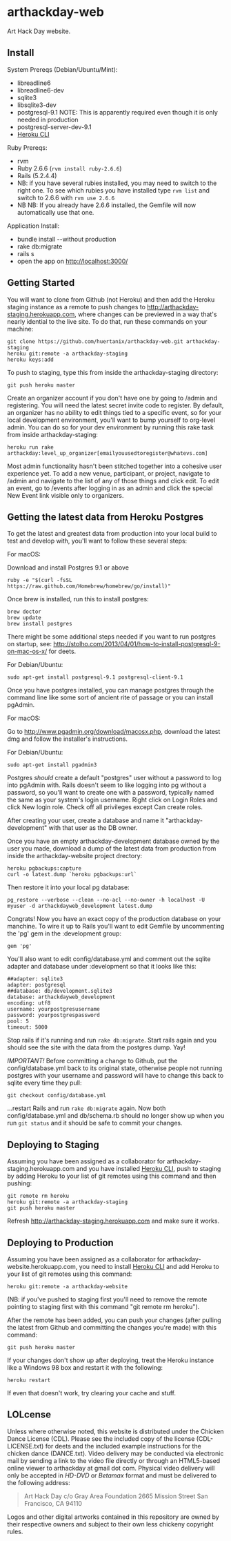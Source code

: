arthackday-web
==============

Art Hack Day website.

Install
-------

System Prereqs (Debian/Ubuntu/Mint):

* libreadline6
* libreadline6-dev
* sqlite3
* libsqlite3-dev
* postgresql-9.1 NOTE: This is apparently required even though it is only needed in production
* postgresql-server-dev-9.1
* [Heroku CLI](https://devcenter.heroku.com/articles/heroku-cli)

Ruby Prereqs:

* rvm
* Ruby 2.6.6 (`rvm install ruby-2.6.6`)
* Rails (5.2.4.4)
* NB: if you have several rubies installed, you may need to switch to the right one. To see which rubies you have installed type `rvm list` and switch to 2.6.6 with `rvm use 2.6.6`
* NB NB: If you already have 2.6.6 installed, the Gemfile will now automatically use that one.

Application Install:

* bundle install --without production
* rake db:migrate
* rails s
* open the app on <http://localhost:3000/>

Getting Started
---------------

You will want to clone from Github (not Heroku) and then add the Heroku staging instance as a remote to push changes to http://arthackday-staging.herokuapp.com, where changes can be previewed in a way that's nearly idential to the live site. To do that, run these commands on your machine:

    git clone https://github.com/huertanix/arthackday-web.git arthackday-staging
    heroku git:remote -a arthackday-staging
    heroku keys:add

To push to staging, type this from inside the arthackday-staging directory:

    git push heroku master

Create an organizer account if you don't have one by going to /admin and registering. You will need the latest secret invite code to register. By default, an organizer has no ability to edit things tied to a specific event, so for your local development environment, you'll want to bump yourself to org-level admin. You can do so for your dev environment by running this rake task from inside arthackday-staging:

    heroku run rake arthackday:level_up_organizer[emailyouusedtoregister@whatevs.com]

Most admin functionality hasn't been stitched together into a cohesive user experience yet. To add a new venue, participant, or project, navigate to /admin and navigate to the list of any of those things and click edit. To edit an event, go to /events after logging in as an admin and click the special New Event link visible only to organizers.

Getting the latest data from Heroku Postgres
--------------------------------------------

To get the latest and greatest data from production into your local build to test and develop with, you'll want to follow these several steps:

For macOS:

Download and install Postgres 9.1 or above

    ruby -e "$(curl -fsSL https://raw.github.com/Homebrew/homebrew/go/install)"

Once brew is installed, run this to install postgres:

    brew doctor
    brew update
    brew install postgres

There might be some additional steps needed if you want to run postgres on startup, see: <http://stolho.com/2013/04/01/how-to-install-postgresql-9-on-mac-os-x/> for deets.

For Debian/Ubuntu:

    sudo apt-get install postgresql-9.1 postgresql-client-9.1

Once you have postgres installed, you can manage postgres through the command line like some sort of ancient rite of passage or you can install pgAdmin.

For macOS:

Go to <http://www.pgadmin.org/download/macosx.php>, download the latest dmg and follow the installer's instructions.

For Debian/Ubuntu:

    sudo apt-get install pgadmin3

Postgres *should* create a default "postgres" user without a password to log into pgAdmin with. Rails doesn't seem to like logging into pg without a password, so you'll want to create one with a password, typically named the same as your system's login username. Right click on Login Roles and click New login role. Check off all privileges except Can create roles.

After creating your user, create a database and name it "arthackday-development" with that user as the DB owner.

Once you have an empty arthackday-development database owned by the user you made, download a dump of the latest data from production from inside the arthackday-website project drectory:

    heroku pgbackups:capture
    curl -o latest.dump `heroku pgbackups:url`

Then restore it into your local pg database:

    pg_restore --verbose --clean --no-acl --no-owner -h localhost -U myuser -d arthackdayweb_development latest.dump

Congrats! Now you have an exact copy of the production database on your manchine. To wire it up to Rails you'll want to edit Gemfile by uncommenting the 'pg' gem in the :development group:

    gem 'pg'

You'll also want to edit config/database.yml and comment out the sqlite adapter and database under :development so that it looks like this:

    ##adapter: sqlite3
    adapter: postgresql
    ##database: db/development.sqlite3
    database: arthackdayweb_development
    encoding: utf8
    username: yourpostgresusername
    password: yourpostgrespassword
    pool: 5
    timeout: 5000

Stop rails if it's running and run `rake db:migrate`. Start rails again and you should see the site with the data from the postgres dump. Yay!

*IMPORTANT!* Before committing a change to Github, put the config/database.yml back to its original state, otherwise people not running postgres with your username and password will have to change this back to sqlite every time they pull:

    git checkout config/database.yml

...restart Rails and run `rake db:migrate` again. Now both config/database.yml and db/schema.rb should no longer show up when you run `git status` and it should be safe to commit your changes.

Deploying to Staging
-----------------------

Assuming you have been assigned as a collaborator for arthackday-staging.herokuapp.com and you have installed [Heroku CLI](https://devcenter.heroku.com/articles/heroku-cli), push to staging by adding Heroku to your list of git remotes using this command and then pushing:

    git remote rm heroku
    heroku git:remote -a arthackday-staging
    git push heroku master

Refresh <http://arthackday-staging.herokuapp.com> and make sure it works.

Deploying to Production
-----------------------

Assuming you have been assigned as a collaborator for arthackday-website.herokuapp.com, you need to install [Heroku CLI](https://devcenter.heroku.com/articles/heroku-cli) and add Heroku to your list of git remotes using this command:

    heroku git:remote -a arthackday-website

(NB: if you've pushed to staging first you'll need to remove the remote pointing to staging first with this command "git remote rm heroku"). 

After the remote has been added, you can push your changes (after pulling the latest from Github and committing the changes you're made) with this command:

    git push heroku master

If your changes don't show up after deploying, treat the Heroku instance like a Windows 98 box and restart it with the following:

    heroku restart

If even that doesn't work, try clearing your cache and stuff.

LOLcense
--------

Unless where otherwise noted, this website is distributed under the Chicken Dance License (CDL). Please see the included copy of the license (CDL-LICENSE.txt) for deets and the included example instructions for the chicken dance (DANCE.txt). Video delivery may be conducted via electronic mail by sending a link to the video file directly or through an HTML5-based online viewer to arthackday at gmail dot com. Physical video delivery will only be accepted in *HD-DVD* or *Betamax* format and must be delivered to the following address:

> Art Hack Day
> c/o Gray Area Foundation
> 2665 Mission Street
> San Francisco, CA 94110

Logos and other digital artworks contained in this repository are owned by their respective owners and subject to their own less chickeny copyright rules.
